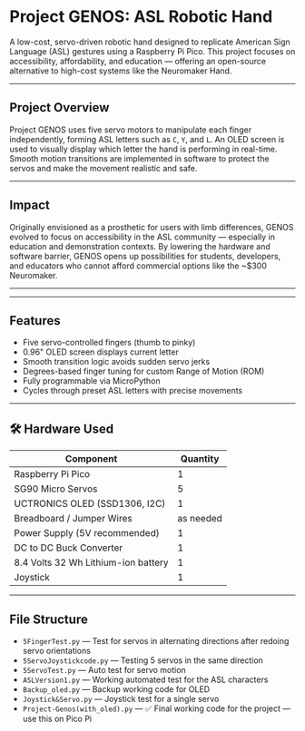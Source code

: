 #  Project GENOS: ASL Robotic Hand

A low-cost, servo-driven robotic hand designed to replicate American Sign Language (ASL) gestures using a Raspberry Pi Pico. This project focuses on accessibility, affordability, and education — offering an open-source alternative to high-cost systems like the Neuromaker Hand.

---

##  Project Overview

Project GENOS uses five servo motors to manipulate each finger independently, forming ASL letters such as `C`, `Y`, and `L`. An OLED screen is used to visually display which letter the hand is performing in real-time. Smooth motion transitions are implemented in software to protect the servos and make the movement realistic and safe.

---

##  Impact

Originally envisioned as a prosthetic for users with limb differences, GENOS evolved to focus on accessibility in the ASL community — especially in education and demonstration contexts. By lowering the hardware and software barrier, GENOS opens up possibilities for students, developers, and educators who cannot afford commercial options like the ~$300 Neuromaker.

---


---

##  Features

-  Five servo-controlled fingers (thumb to pinky)
-  0.96" OLED screen displays current letter
-  Smooth transition logic avoids sudden servo jerks
-  Degrees-based finger tuning for custom Range of Motion (ROM)
-  Fully programmable via MicroPython
-  Cycles through preset ASL letters with precise movements

---

## 🛠️ Hardware Used

| Component               | Quantity |
|------------------------|----------|
| Raspberry Pi Pico      | 1        |
| SG90 Micro Servos      | 5        |
| UCTRONICS OLED (SSD1306, I2C) | 1        |
| Breadboard / Jumper Wires | as needed |
| Power Supply (5V recommended) | 1        |
| DC to DC Buck Converter| 1        |
| 8.4 Volts 32 Wh Lithium-ion battery | 1    |
| Joystick    |   1     |

---

##  File Structure
- `5FingerTest.py` — Test for servos in alternating directions after redoing servo orientations  
- `5ServoJoystickcode.py` — Testing 5 servos in the same direction  
- `5ServoTest.py` — Auto test for servo motion  
- `ASLVersion1.py` — Working automated test for the ASL characters  
- `Backup_oled.py` — Backup working code for OLED  
- `Joystick&Servo.py` — Joystick test for a single servo  
- `Project-Genos(with_oled).py` — ✅ Final working code for the project — use this on Pico Pi 
